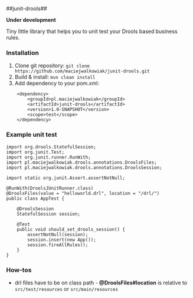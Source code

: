 ##junit-drools##

**Under development**

Tiny little library that helps you to unit test your Drools based business rules.

### Installation ###

1. Clone git repository: `git clone https://github.com/maciejwalkowiak/junit-drools.git`
2. Build & install: `mvn clean install`
3. Add dependency to your pom.xml:
        
```
    <dependency>
        <groupId>pl.maciejwalkowiak</groupId>
        <artifactId>junit-drools</artifactId>
        <version>1.0-SNAPSHOT</version>
        <scope>test</scope>
    </dependency>
```
    
### Example unit test ###

	import org.drools.StatefulSession;
    import org.junit.Test;
    import org.junit.runner.RunWith;
    import pl.maciejwalkowiak.drools.annotations.DroolsFiles;
    import pl.maciejwalkowiak.drools.annotations.DroolsSession;

    import static org.junit.Assert.assertNotNull;
    
    @RunWith(DroolsJUnitRunner.class)
    @DroolsFiles(value = "helloworld.drl", location = "/drl/")
    public class AppTest {

        @DroolsSession
        StatefulSession session;

        @Test
        public void should_set_drools_session() {
            assertNotNull(session);
            session.insert(new App());
            session.fireAllRules();
        }
    }
    
### How-tos ###

- drl files have to be on class path - **@DroolsFiles#location** is relative to ```src/test/resources``` or ```src/main/resources```